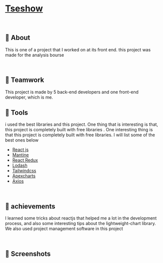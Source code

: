# [Tseshow](https://tseshow.com/)
<br>

## 🍟 About
This is one of a project that I worked on at its front end. this project was made for the analysis bourse

<br>


## 🍩 Teamwork
This project is made by 5 back-end developers and one front-end developer, which is me.
<br>


## 🍕 Tools
i used the best libraries and this project. One thing that is interesting is that, this project is completely built with free libraries .
One interesting thing is that this project is completely built with free libraries. I will list some of the best ones below

- [React js](https://reactjs.org/)
- [Mantine](https://mantine.dev/)
- [React Redux](https://react-redux.js.org/)
- [Lodash](https://lodash.com/)
- [Tailwindcss](https://tailwindcss.com/)
- [Apexcharts](https://apexcharts.com/)
- [Axios](https://axios-http.com/)
<br>

## 🥙 achievements
I learned some tricks about reactjs that helped me a lot in the development process, and also some interesting tips about the lightweight-chart library. We also used project management software in this project

<br>

## 🍨 Screenshots
